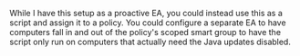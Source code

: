 While I have this setup as a proactive EA, you could instead use this as a script and assign it to a policy. You could configure a separate EA to have computers fall in and out of the policy's scoped smart group to have the script only run on computers that actually need the Java updates disabled.
